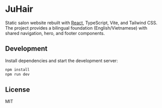 # JuHair

Static salon website rebuilt with [React](https://reactjs.org/), TypeScript, Vite, and Tailwind CSS. The project provides a bilingual foundation (English/Vietnamese) with shared navigation, hero, and footer components.

## Development

Install dependencies and start the development server:

```bash
npm install
npm run dev
```

## License

MIT
